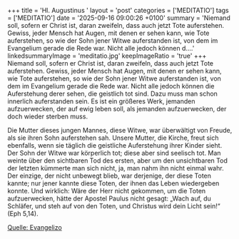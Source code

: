 +++
title = 'Hl. Augustinus  '
layout = 'post'
categories = ['MEDITATIO']
tags = ['MEDITATIO']
date = '2025-09-16 09:00:26 +0100'
summary = 'Niemand soll, sofern er Christ ist, daran zweifeln, dass auch jetzt Tote auferstehen. Gewiss, jeder Mensch hat Augen, mit denen er sehen kann, wie Tote auferstehen, so wie der Sohn jener Witwe auferstanden ist, von dem im Evangelium gerade die Rede war. Nicht alle jedoch können d....'
linkedsummaryImage = 'meditatio.jpg'
keepImageRatio = 'true'
+++
Niemand soll, sofern er Christ ist, daran zweifeln, dass auch jetzt Tote auferstehen. Gewiss, jeder Mensch hat Augen, mit denen er sehen kann, wie Tote auferstehen, so wie der Sohn jener Witwe auferstanden ist, von dem im Evangelium gerade die Rede war. Nicht alle jedoch können die Auferstehung derer sehen, die geistlich tot sind.<!--more--> Dazu muss man schon innerlich auferstanden sein. Es ist ein größeres Werk, jemanden aufzuerwecken, der auf ewig leben soll, als jemanden aufzuerwecken, der doch wieder sterben muss.
 
Die Mutter dieses jungen Mannes, diese Witwe, war überwältigt von Freude, als sie ihren Sohn auferstehen sah. Unsere Mutter, die Kirche, freut sich ebenfalls, wenn sie täglich die geistliche Auferstehung ihrer Kinder sieht. Der Sohn der Witwe war körperlich tot; diese aber sind seelisch tot. Man weinte über den sichtbaren Tod des ersten, aber um den unsichtbaren Tod der letzten kümmerte man sich nicht, ja, man nahm ihn nicht einmal wahr. Der einzige, der nicht unbewegt blieb, war derjenige, der diese Toten kannte; nur jener kannte diese Toten, der ihnen das Leben wiedergeben konnte. Und wirklich: Wäre der Herr nicht gekommen, um die Toten aufzuerwecken, hätte der Apostel Paulus nicht gesagt: „Wach auf, du Schläfer, und steh auf von den Toten, und Christus wird dein Licht sein!“ (Eph 5,14).


[Quelle: Evangelizo](https://evangeliumtagfuertag.org/DE/gospel)

